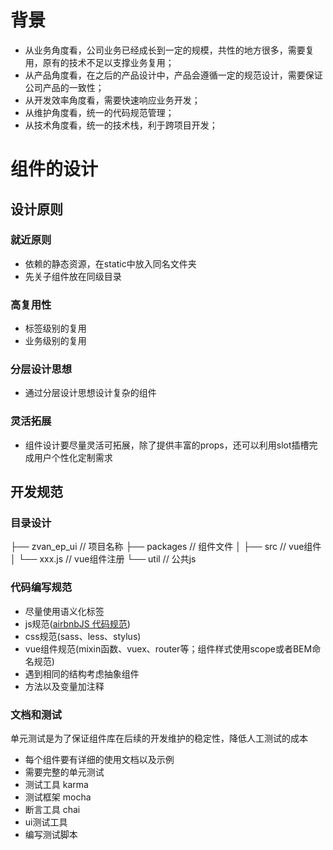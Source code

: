 # 背景

* 从业务角度看，公司业务已经成长到一定的规模，共性的地方很多，需要复用，原有的技术不足以支撑业务复用；
* 从产品角度看，在之后的产品设计中，产品会遵循一定的规范设计，需要保证公司产品的一致性；
* 从开发效率角度看，需要快速响应业务开发；
* 从维护角度看，统一的代码规范管理；
* 从技术角度看，统一的技术栈，利于跨项目开发；

# 组件的设计

##  设计原则

### 就近原则

* 依赖的静态资源，在static中放入同名文件夹
* 先关子组件放在同级目录

### 高复用性

* 标签级别的复用
* 业务级别的复用

### 分层设计思想

* 通过分层设计思想设计复杂的组件

### 灵活拓展

* 组件设计要尽量灵活可拓展，除了提供丰富的props，还可以利用slot插槽完成用户个性化定制需求

## 开发规范


### 目录设计


├── zvan_ep_ui                  // 项目名称
    ├── packages                // 组件文件
    │    ├── src                // vue组件
    │    └── xxx.js             // vue组件注册
    └── util                    // 公共js

### 代码编写规范

* 尽量使用语义化标签
* js规范([airbnbJS 代码规范](https://www.jianshu.com/p/221d55a9170c))
* css规范(sass、less、stylus)
* vue组件规范(mixin函数、vuex、router等；组件样式使用scope或者BEM命名规范)
* 遇到相同的结构考虑抽象组件
* 方法以及变量加注释

### 文档和测试

单元测试是为了保证组件库在后续的开发维护的稳定性，降低人工测试的成本

* 每个组件要有详细的使用文档以及示例
* 需要完整的单元测试
* 测试工具 karma
* 测试框架 mocha
* 断言工具 chai
* ui测试工具
* 编写测试脚本